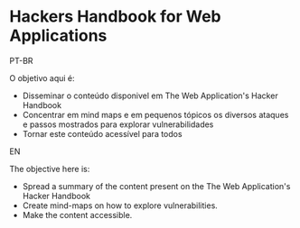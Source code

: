 # Hackers Handbook for Web Applications

PT-BR

O objetivo aqui é:

- Disseminar o conteúdo disponivel em The Web Application's Hacker Handbook
- Concentrar em mind maps e em pequenos tópicos os diversos ataques e passos mostrados para explorar vulnerabilidades
- Tornar este conteúdo acessível para todos

EN

The objective here is:

- Spread a summary of the content present on the The Web Application's Hacker Handbook
- Create mind-maps on how to explore vulnerabilities.
- Make the content accessible.